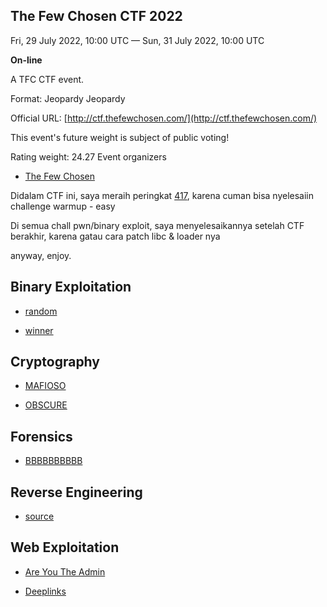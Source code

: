 ## The Few Chosen CTF 2022

Fri, 29 July 2022, 10:00 UTC — Sun, 31 July 2022, 10:00 UTC 

**On-line**

A TFC CTF event.

Format: Jeopardy Jeopardy

Official URL: [http://ctf.thefewchosen.com/](http://ctf.thefewchosen.com/)

This event's future weight is subject of public voting!

Rating weight: 24.27 
Event organizers 

 - [The Few Chosen](https://ctftime.org/team/140885)


Didalam CTF ini, saya meraih peringkat [417](https://ctftime.org/team/195118), karena cuman bisa nyelesaiin challenge warmup - easy

Di semua chall pwn/binary exploit, saya menyelesaikannya setelah CTF berakhir, karena gatau cara patch libc & loader nya

anyway, enjoy.

## Binary Exploitation

- [random](https://github.com/AlfianReno/TFCCTF-2022/tree/main/Binary%20Exploitation/random)

- [winner](https://github.com/AlfianReno/TFCCTF-2022/tree/main/Binary%20Exploitation/winner)

## Cryptography

- [MAFIOSO](https://github.com/AlfianReno/TFCCTF-2022/tree/main/Cryptography/MAFIOSO)

- [OBSCURE](https://github.com/AlfianReno/TFCCTF-2022/tree/main/Cryptography/OBSCURE)

## Forensics

- [BBBBBBBBBB](https://github.com/AlfianReno/TFCCTF-2022/tree/main/Forensics/BBBBBBBBBB)

## Reverse Engineering

- [source](https://github.com/AlfianReno/TFCCTF-2022/tree/main/Reverse%20Engineering/source)

## Web Exploitation

- [Are You The Admin](https://github.com/AlfianReno/TFCCTF-2022/tree/main/Web%20Exploitation/Are%20You%20The%20Admin)

- [Deeplinks](https://github.com/AlfianReno/TFCCTF-2022/tree/main/Web%20Exploitation/Deeplinks)

 
